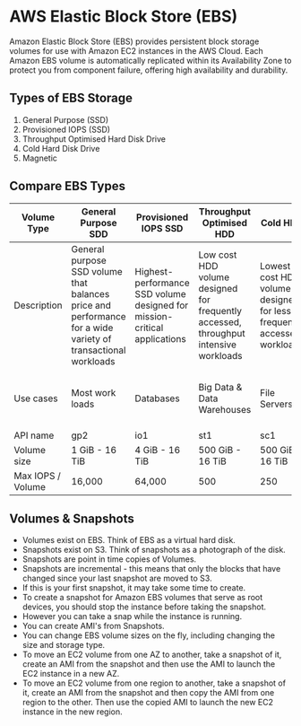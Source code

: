# AWS Elastic Block Store (EBS)
Amazon Elastic Block Store (EBS) provides persistent block storage volumes for use with Amazon EC2 instances in the AWS Cloud. Each Amazon EBS volume is automatically replicated within its Availability Zone to protect you from component failure, offering high availability and durability.

## Types of EBS Storage
1. General Purpose (SSD)
2. Provisioned IOPS (SSD)
3. Throughput Optimised Hard Disk Drive
4. Cold Hard Disk Drive
5. Magnetic

## Compare EBS Types
Volume Type | General Purpose SDD | Provisioned IOPS SSD | Throughput Optimised HDD | Cold HDD | EBS Magnetic
------------ | ------------- | ------------- | ------------- | ------------- | -------------
Description | General purpose SSD volume that balances price and performance for a wide variety of transactional workloads | Highest-performance SSD volume designed for mission-critical applications | Low cost HDD volume designed for frequently accessed, throughput intensive workloads | Lowest cost HDD volume designed for less frequently accessed workloads | Previous generation HDD
Use cases | Most work loads | Databases | Big Data & Data Warehouses | File Servers | Workloads where data is infrequently accessed
API name | gp2 | io1 | st1 | sc1 | Standard
Volume size | 1 GiB - 16 TiB | 4 GiB - 16 TiB | 500 GiB - 16 TiB | 500 GiB - 16 TiB | GiB - 1 TiB
Max IOPS / Volume | 16,000 | 64,000 | 500 | 250 | 40-200

## Volumes & Snapshots

- Volumes exist on EBS. Think of EBS as a virtual hard disk.
- Snapshots exist on S3. Think of snapshots as a photograph of the disk.
- Snapshots are point in time copies of Volumes.
- Snapshots are incremental - this means that only the blocks that have changed since your last snapshot are moved to S3.
- If this is your first snapshot, it may take some time to create.
- To create a snapshot for Amazon EBS volumes that serve as root devices, you should stop the instance before taking the snapshot.
- However you can take a snap while the instance is running.
- You can create AMI's from Snapshots.
- You can change EBS volume sizes on the fly, including changing the size and storage type.
- To move an EC2 volume from one AZ to another, take a snapshot of it, create an AMI from the snapshot and then use the AMI to launch the EC2 instance in a new AZ.
- To move an EC2 volume from one region to another, take a snapshot of it, create an AMI from the snapshot and then copy the AMI from one region to the other. Then use the copied AMI to launch the new EC2 instance in the new region.
